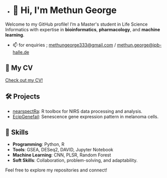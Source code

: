

- # 👋 Hi, I'm Methun George

Welcome to my GitHub profile! I’m a Master's student in Life Science Informatics with expertise in **bioinformatics**, **pharmacology**, and **machine learning**.

- 📫 for enquiries ; methungeorge333@gmail.com / methun.george@ipb-halle.de
## 📄 My CV
[Check out my CV!](https://github.com/georgejr45/georgejr45/blob/main/resume_new.pdf)

## 🛠️ Projects
- [nearspectRa](https://github.com/georgejr45/nearspectRa): R toolbox for NIRS data processing and analysis.
- [EcipGenefail](https://github.com/georgejr45/EpicGeneFail): Senescence gene expression pattern in melanoma cells.

## 🌟 Skills
- **Programming**: Python, R
- **Tools**: GSEA, DESeq2, DAVID, Jupyter Notebook
- **Machine Learning**: CNN, PLSR, Random Forest
- **Soft Skills**: Collaboration, problem-solving, and adaptability.

Feel free to explore my repositories and connect!


<!---
georgejr45/georgejr45 is a ✨ special ✨ repository because its `README.md` (this file) appears on your GitHub profile.
You can click the Preview link to take a look at your changes.
--->
